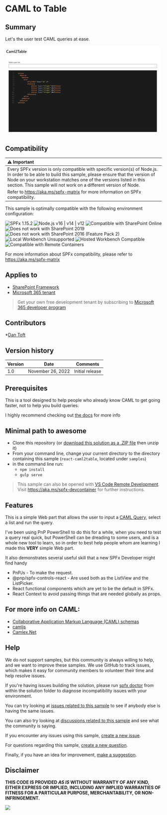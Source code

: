 # CAML to Table

## Summary

Let's the user test CAML queries at ease.

![Sample gif](./assets/Demo.gif)

## Compatibility

| :warning: Important          |
|:---------------------------|
| Every SPFx version is only compatible with specific version(s) of Node.js. In order to be able to build this sample, please ensure that the version of Node on your workstation matches one of the versions listed in this section. This sample will not work on a different version of Node.|
|Refer to <https://aka.ms/spfx-matrix> for more information on SPFx compatibility.   |

This sample is optimally compatible with the following environment configuration:

![SPFx 1.15.2](https://img.shields.io/badge/SPFx-1.15.2-green.svg)
![Node.js v16 | v14 | v12](https://img.shields.io/badge/Node.js-v16%20%7C%20v14%20%7C%20v12-green.svg)
![Compatible with SharePoint Online](https://img.shields.io/badge/SharePoint%20Online-Compatible-green.svg)
![Does not work with SharePoint 2019](https://img.shields.io/badge/SharePoint%20Server%202019-Incompatible-red.svg "SharePoint Server 2019 requires SPFx 1.4.1 or lower")
![Does not work with SharePoint 2016 (Feature Pack 2)](https://img.shields.io/badge/SharePoint%20Server%202016%20(Feature%20Pack%202)-Incompatible-red.svg "SharePoint Server 2016 Feature Pack 2 requires SPFx 1.1")
![Local Workbench Unsupported](https://img.shields.io/badge/Local%20Workbench-Unsupported-red.svg "Local workbench is no longer available as of SPFx 1.13 and above")
![Hosted Workbench Compatible](https://img.shields.io/badge/Hosted%20Workbench-Compatible-green.svg)
![Compatible with Remote Containers](https://img.shields.io/badge/Remote%20Containers-Not%20Tested-yellow.svg)

For more information about SPFx compatibility, please refer to https://aka.ms/spfx-matrix

## Applies to

* [SharePoint Framework](https://learn.microsoft.com/sharepoint/dev/spfx/sharepoint-framework-overview)
* [Microsoft 365 tenant](https://learn.microsoft.com/sharepoint/dev/spfx/set-up-your-development-environment)

> Get your own free development tenant by subscribing to [Microsoft 365 developer program](https://aka.ms/m365/devprogram)

## Contributors

*[Dan Toft](https://github.com/Tanddant)

## Version history

| Version | Date             | Comments        |
| ------- | ---------------- | --------------- |
| 1.0     | November 26, 2022 | Initial release |


## Prerequisites

This is a tool designed to help people who already know CAML to get going faster, not to help you build queries.

I highly recommend checking out [the docs](https://learn.microsoft.com/sharepoint/dev/schema/collaborative-application-markup-language-caml-schemas) for more info


## Minimal path to awesome

* Clone this repository (or [download this solution as a .ZIP file](https://pnp.github.io/download-partial/?url=https://github.com/pnp/sp-dev-fx-webparts/tree/main/samples/react-caml2table) then unzip it)
* From your command line, change your current directory to the directory containing this sample (`react-caml2table`, located under `samples`)
* in the command line run:
  * `npm install`
  * `gulp serve`

> This sample can also be opened with [VS Code Remote Development](https://code.visualstudio.com/docs/remote/remote-overview). Visit <https://aka.ms/spfx-devcontainer> for further instructions.

## Features

This is a simple Web part that allows the user to input a [CAML Query](https://learn.microsoft.com/sharepoint/dev/schema/collaborative-application-markup-language-caml-schemas), select a list and run the query.

I've been using PnP PowerShell to do this for a while, when you need to test a query real quick, but PowerShell can be dreading to some users, and is a whole new tool to learn, so in order to best help people whom are learning I made this __VERY__ simple Web part.

It also demonstrates several useful skill that a new SPFx Developer might find handy

- PnPJs - To make the request.
- @pnp/spfx-controls-react - Are used both as the ListView and the ListPicker.
- React functional components which are yet to be the default in SPFx.
- React Context to avoid passing things that are needed globally as props.  

## For more info on CAML:
- [Collaborative Application Markup Language (CAML) schemas](https://learn.microsoft.com/en-us/sharepoint/dev/schema/collaborative-application-markup-language-caml-schemas)
- [camljs](https://github.com/andrei-markeev/camljs)
- [Camlex.Net](https://github.com/sadomovalex/camlex)


## Help

We do not support samples, but this community is always willing to help, and we want to improve these samples. We use GitHub to track issues, which makes it easy for  community members to volunteer their time and help resolve issues.

If you're having issues building the solution, please run [spfx doctor](https://pnp.github.io/cli-microsoft365/cmd/spfx/spfx-doctor/) from within the solution folder to diagnose incompatibility issues with your environment.

You can try looking at [issues related to this sample](https://github.com/pnp/sp-dev-fx-webparts/issues?q=label%3A%22sample%3A%20react-caml2table%22) to see if anybody else is having the same issues.

You can also try looking at [discussions related to this sample](https://github.com/pnp/sp-dev-fx-webparts/discussions?discussions_q=react-caml2table) and see what the community is saying.

If you encounter any issues using this sample, [create a new issue](https://github.com/pnp/sp-dev-fx-webparts/issues/new?assignees=&labels=Needs%3A+Triage+%3Amag%3A%2Ctype%3Abug-suspected%2Csample%3A%20react-caml2table&template=bug-report.yml&sample=react-caml2table&authors=@Tanddant&title=react-caml2table%20-%20).

For questions regarding this sample, [create a new question](https://github.com/pnp/sp-dev-fx-webparts/issues/new?assignees=&labels=Needs%3A+Triage+%3Amag%3A%2Ctype%3Aquestion%2Csample%3A%20react-caml2table&template=question.yml&sample=react-caml2table&authors=@Tanddant&title=react-caml2table%20-%20).

Finally, if you have an idea for improvement, [make a suggestion](https://github.com/pnp/sp-dev-fx-webparts/issues/new?assignees=&labels=Needs%3A+Triage+%3Amag%3A%2Ctype%3Aenhancement%2Csample%3A%20react-caml2table&template=suggestion.yml&sample=react-caml2table&authors=@Tanddant&title=react-caml2table%20-%20).

## Disclaimer

**THIS CODE IS PROVIDED *AS IS* WITHOUT WARRANTY OF ANY KIND, EITHER EXPRESS OR IMPLIED, INCLUDING ANY IMPLIED WARRANTIES OF FITNESS FOR A PARTICULAR PURPOSE, MERCHANTABILITY, OR NON-INFRINGEMENT.**

<img src="https://m365-visitor-stats.azurewebsites.net/sp-dev-fx-webparts/samples/react-caml2table" />